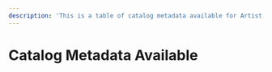 ```yaml
---
description: 'This is a table of catalog metadata available for Artist, Release and Tracks'
---
```


# Catalog Metadata Available

